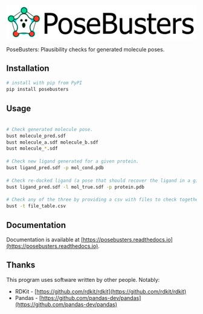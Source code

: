 ![posebusters_banner](https://github.com/maabuu/posebusters/blob/b5f4c2caed1499c2b73f5297a08e60ec7d263c61/docs/source/_static/logo_banner.png?raw=true "PoseBusters")

PoseBusters: Plausibility checks for generated molecule poses.


## Installation

```bash
# install with pip from PyPI
pip install posebusters
```
<!-- # install with conda from conda-forge
conda install posebusters -c conda-forge -->

## Usage

<!-- ### Command line usage -->

```bash

# Check generated molecule pose.
bust molecule_pred.sdf
bust molecule_a.sdf molecule_b.sdf
bust molecule_*.sdf

# Check new ligand generated for a given protein.
bust ligand_pred.sdf -p mol_cond.pdb

# Check re-docked ligand (a pose that should recover the ligand in a given protein-ligand crystal complex).
bust ligand_pred.sdf -l mol_true.sdf -p protein.pdb

# Check any of the three by providing a csv with files to check together
bust -t file_table.csv
```

<!-- ### Python API

```python
from dockbusters import DockBuster

# check re-docked ligand
DockBuster().bust(ligand_pred_file, ligand_crystal_file, protein_crystal_file)

# check docked ligand
DockBuster().bust(ligand_pred_file, protein_crystal_file)

# check molecule
DockBuster().bust(ligand_pred_file, protein_crystal_file)
``` -->

## Documentation

Documentation is available at [https://posebusters.readthedocs.io](https://posebusters.readthedocs.io).

## Thanks

This program uses software written by other people. Notably:

- RDKit - [https://github.com/rdkit/rdkit](https://github.com/rdkit/rdkit)
- Pandas - [https://github.com/pandas-dev/pandas](https://github.com/pandas-dev/pandas)
